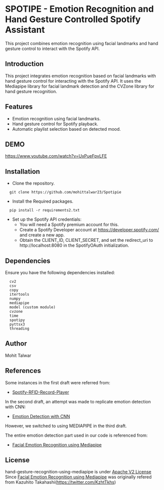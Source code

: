 # SPOTIPE - Emotion Recognition and Hand Gesture Controlled Spotify Assistant

This project combines emotion recognition using facial landmarks and hand gesture control to interact with the Spotify API.


## Introduction

This project integrates emotion recognition based on facial landmarks with hand gesture control for interacting with the Spotify API. It uses the Mediapipe library for facial landmark detection and the CVZone library for hand gesture recognition.

## Features

- Emotion recognition using facial landmarks.
- Hand gesture control for Spotify playback.
- Automatic playlist selection based on detected mood.

## DEMO

https://www.youtube.com/watch?v=UxPueFpvLFE

## Installation


- Clone the repository.

```plaintext
  git clone https://github.com/mohittalwar23/Spotipie
```

- Install the Required packages.

```plaintext
  pip install -r requirements2.txt
```

- Set up the Spotify API credentials:
  - You will need a Spotify premium account for this.
  - Create a Spotify Developer account at https://developer.spotify.com/ and create a new app.
  - Obtain the CLIENT_ID, CLIENT_SECRET, and set the redirect_uri to http://localhost:8080 in the SpotifyOAuth initialization.

## Dependencies

Ensure you have the following dependencies installed:

```plaintext
  cv2
  csv
  copy
  itertools
  numpy
  mediapipe
  model (custom module)
  cvzone
  time
  spotipy
  pyttsx3
  threading
```

## Author 

Mohit Talwar

## References

Some instances in the first draft were referred from:

- [Spotify-RFID-Record-Player](https://github.com/talaexe/Spotify-RFID-Record-Player)

In the second draft, an attempt was made to replicate emotion detection with CNN:

- [Emotion Detection with CNN](https://github.com/datamagic2020/Emotion_detection_with_CNN/tree/main)

However, we switched to using MEDIAPIPE in the third draft.

The entire emotion detection part used in our code is referenced from:

- [Facial Emotion Recognition using Mediapipe](https://github.com/REWTAO/Facial-emotion-recognition-using-mediapipe)

## License

hand-gesture-recognition-using-mediapipe is under [Apache V2 License](https://github.com/mohittalwar23/Spotipie/blob/main/LICENSE)
Since [Facial Emotion Recognition using Mediapipe](https://github.com/REWTAO/Facial-emotion-recognition-using-mediapipe) was originally refered from Kazuhito Takahashi(https://twitter.com/KzhtTkhs)



















